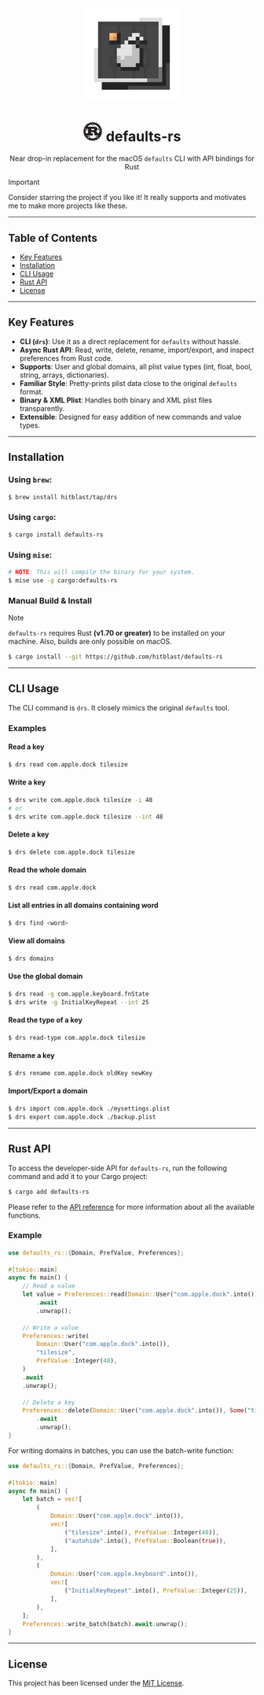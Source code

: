 <div align="center">

<img src="assets/logo.png" width="200px">

# <img src="https://raw.githubusercontent.com/github/explore/80688e429a7d4ef2fca1e82350fe8e3517d3494d/topics/rust/rust.png" width="40px"> defaults-rs

Near drop-in replacement for the macOS `defaults` CLI with API bindings for Rust

</div>

> [!IMPORTANT]
> Consider starring the project if you like it! It really supports and motivates me to make more projects like these.

---

## Table of Contents

- [Key Features](#key-features)
- [Installation](#installation)
- [CLI Usage](#cli-usage)
- [Rust API](#rust-api)
- [License](#license)

---

## Key Features

- **CLI (`drs`)**: Use it as a direct replacement for `defaults` without hassle.
- **Async Rust API**: Read, write, delete, rename, import/export, and inspect preferences from Rust code.
- **Supports**: User and global domains, all plist value types (int, float, bool, string, arrays, dictionaries).
- **Familiar Style**: Pretty-prints plist data close to the original `defaults` format.
- **Binary & XML Plist**: Handles both binary and XML plist files transparently.
- **Extensible**: Designed for easy addition of new commands and value types.

---

## Installation

### Using `brew`:

```sh
$ brew install hitblast/tap/drs
```

### Using `cargo`:

```sh
$ cargo install defaults-rs
```

### Using `mise`:

```sh
# NOTE: This will compile the binary for your system.
$ mise use -g cargo:defaults-rs
```

### Manual Build & Install

> [!NOTE]
> `defaults-rs` requires Rust **(v1.70 or greater)** to be installed on your machine. Also, builds are only possible on macOS.

```sh
$ cargo install --git https://github.com/hitblast/defaults-rs
```

---

## CLI Usage

The CLI command is `drs`. It closely mimics the original `defaults` tool.

### Examples

#### Read a key

```sh
$ drs read com.apple.dock tilesize
```

#### Write a key

```sh
$ drs write com.apple.dock tilesize -i 48
# or
$ drs write com.apple.dock tilesize --int 48
```

#### Delete a key

```sh
$ drs delete com.apple.dock tilesize
```

#### Read the whole domain

```sh
$ drs read com.apple.dock
```

#### List all entries in all domains containing word

```sh
$ drs find <word>
```

#### View all domains

```sh
$ drs domains
```

#### Use the global domain

```sh
$ drs read -g com.apple.keyboard.fnState
$ drs write -g InitialKeyRepeat --int 25
```

#### Read the type of a key

```sh
$ drs read-type com.apple.dock tilesize
```

#### Rename a key

```sh
$ drs rename com.apple.dock oldKey newKey
```

#### Import/Export a domain

```sh
$ drs import com.apple.dock ./mysettings.plist
$ drs export com.apple.dock ./backup.plist
```

---

## Rust API

To access the developer-side API for `defaults-rs`, run the following command and add it to your Cargo project:

```sh
$ cargo add defaults-rs
```

Please refer to the [API reference](https://hitblast.github.io/defaults-rs) for more information about all the available functions.

### Example

```rust
use defaults_rs::{Domain, PrefValue, Preferences};

#[tokio::main]
async fn main() {
    // Read a value
    let value = Preferences::read(Domain::User("com.apple.dock".into()), Some("tilesize"))
        .await
        .unwrap();

    // Write a value
    Preferences::write(
        Domain::User("com.apple.dock".into()),
        "tilesize",
        PrefValue::Integer(48),
    )
    .await
    .unwrap();

    // Delete a key
    Preferences::delete(Domain::User("com.apple.dock".into()), Some("tilesize"))
        .await
        .unwrap();
}
```

For writing domains in batches, you can use the batch-write function:

```rust
use defaults_rs::{Domain, PrefValue, Preferences};

#[tokio::main]
async fn main() {
    let batch = vec![
        (
            Domain::User("com.apple.dock".into()),
            vec![
                ("tilesize".into(), PrefValue::Integer(48)),
                ("autohide".into(), PrefValue::Boolean(true)),
            ],
        ),
        (
            Domain::User("com.apple.keyboard".into()),
            vec![
                ("InitialKeyRepeat".into(), PrefValue::Integer(25)),
            ],
        ),
    ];
    Preferences::write_batch(batch).await.unwrap();
}
```

---

## License

This project has been licensed under the [MIT License](./LICENSE).
